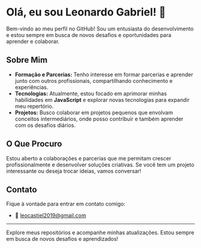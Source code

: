 # Olá, eu sou Leonardo Gabriel! 👋

Bem-vindo ao meu perfil no GitHub! Sou um entusiasta do desenvolvimento e estou sempre em busca de novos desafios e oportunidades para aprender e colaborar.

## Sobre Mim

- **Formação e Parcerias:** Tenho interesse em formar parcerias e aprender junto com outros profissionais, compartilhando conhecimento e experiências.
- **Tecnologias:** Atualmente, estou focado em aprimorar minhas habilidades em **JavaScript** e explorar novas tecnologias para expandir meu repertório.
- **Projetos:** Busco colaborar em projetos pequenos que envolvam conceitos intermediários, onde posso contribuir e também aprender com os desafios diários.

## O Que Procuro

Estou aberto a colaborações e parcerias que me permitam crescer profissionalmente e desenvolver soluções criativas. Se você tem um projeto interessante ou deseja trocar ideias, vamos conversar!

## Contato

Fique à vontade para entrar em contato comigo:

- 📧 [leocastiel2019@gmail.com](mailto:leocastiel2019@gmail.com)

---

Explore meus repositórios e acompanhe minhas atualizações. Estou sempre em busca de novos desafios e aprendizados!
